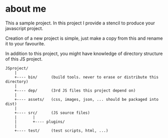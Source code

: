 # about me

This a sample project. In this project I provide a stencil to produce your javascript project.

Creation of a new project is simple, just make a copy from this and rename it to your favourite.

In addition to this project, you might have knowledge of directory structure of this JS project.

    JSproject/
        |
        +---- bin/      (build tools. never to erase or distribute this directory)
        |
        +---- dep/      (3rd JS files this project depend on)
        |
        +---- assets/   (css, images, json, ... should be packaged into dist)
        |
        +---- src/      (JS source files)
        |       |
        |       +---- plugins/
        |
        +---- test/     (test scripts, html, ...)
